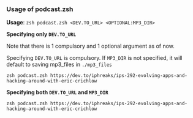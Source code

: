 ### Usage of podcast.zsh

**Usage**: `zsh podcast.zsh <DEV.TO_URL> <OPTIONAL:MP3_DIR>`

**Specifying only `DEV.TO_URL`**

Note that there is 1 compulsory and 1 optional argument as of now.

Specifying `DEV.TO_URL` is compulsory. If `MP3_DIR` is not specified, it will default to saving mp3_files in `./mp3_files`

```
zsh podcast.zsh https://dev.to/iphreaks/ips-292-evolving-apps-and-hacking-around-with-eric-crichlow
```

**Specifying both `DEV.TO_URL` and `MP3_DIR`**

```
zsh podcast.zsh https://dev.to/iphreaks/ips-292-evolving-apps-and-hacking-around-with-eric-crichlow
```
